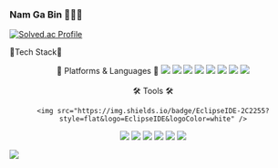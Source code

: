 ### Nam Ga Bin 👋👩‍💻
[![Solved.ac Profile](http://mazassumnida.wtf/api/v2/generate_badge?boj=cabin4nam)](https://solved.ac/cabin4nam/)
	

📖Tech Stack📖
<br>
<div align="center">
💫 Platforms & Languages 💫
	<img src="https://img.shields.io/badge/Java-007396?style=flat&logo=Java&logoColor=white" />
  <img src="https://img.shields.io/badge/Spring-6DB33F?style=flat&logo=Spring&logoColor=white" />
	<img src="https://img.shields.io/badge/JavaScript-F7DF1E?style=flat&logo=JavaScript&logoColor=white" />
 <img src="https://img.shields.io/badge/TypeScript-3178C6?style=flat&logo=TypeScript&logoColor=white" />
  <img src="https://img.shields.io/badge/NodeJS-339933?style=flat&logo=NodeJS&logoColor=white" />
   <img src="https://img.shields.io/badge/Kotlin-7F52FF?style=flat&logo=Kotlin&logoColor=white" />
 <img src="https://img.shields.io/badge/MySQL-4479A1?style=flat&logo=MySQL&logoColor=white" />
	<img src="https://img.shields.io/badge/AWS-232F3E?style=flat&logo=AWS&logoColor=white" />
</div>
<br>
<div align="center">
🛠️ Tools 🛠️

	<img src="https://img.shields.io/badge/EclipseIDE-2C2255?style=flat&logo=EclipseIDE&logoColor=white" />
  <img src="https://img.shields.io/badge/IntelliJIDEA-000000?style=flat&logo=IntelliJIDEA&logoColor=white" />
	<img src="https://img.shields.io/badge/VisualStudioCode-007ACC?style=flat&logo=VisualStudioCode&logoColor=white" />
 <img src="https://img.shields.io/badge/ApacheTomcat-F8DC75?style=flat&logo=Tomcat&logoColor=white" />
  <img src="https://img.shields.io/badge/GitHub-181717?style=flat&logo=GitHub&logoColor=white" />
   <img src="https://img.shields.io/badge/Notion-000000?style=flat&logo=Notion&logoColor=white" />
  <img src="https://img.shields.io/badge/Discord-5865F2?style=flat&logo=Discord&logoColor=white" />
</div>

<img src="https://github-readme-stats.vercel.app/api/top-langs/?username=cabin4nam&layout=compact"><br><br>

<!--
**cabin4nam/cabin4nam** is a ✨ _special_ ✨ repository because its `README.md` (this file) appears on your GitHub profile.

Here are some ideas to get you started:

- 🔭 I’m currently working on ...
- 🌱 I’m currently learning ...
- 👯 I’m looking to collaborate on ...
- 🤔 I’m looking for help with ...
- 💬 Ask me about ...
- 📫 How to reach me: ...
- 😄 Pronouns: ...
- ⚡ Fun fact: ...
-->
<!-- ![header](https://capsule-render.vercel.app/api?type=waving&color=F57B6B&height=300&section=header&text=capsule%20render&fontSize=90) -->
<!--[![Solved.ac 프로필](http://mazassumnida.wtf/api/v2/generate_badge?boj=cabin4nam)](https://solved.ac/cabin4nam)-->

<!--
<img src="https://img.shields.io/badge/JAVA-007396?style=for-the-badge&logo=java&logoColor=white">

<img src="https://img.shields.io/badge/javascript-F7DF1E?style=for-the-badge&logo=javascript&logoColor=white">

<img src="https://img.shields.io/badge/html5-E34F26?style=for-the-badge&logo=html5&logoColor=white">

<img src="https://img.shields.io/badge/css3-1572B6?style=for-the-badge&logo=css3&logoColor=white">

<img src="https://img.shields.io/badge/spring-6DB33F?style=for-the-badge&logo=spring&logoColor=white"><br>

<img src="https://img.shields.io/badge/MySQL-4479A1?style=for-the-badge&logo=MySQL&logoColor=white"> -->
